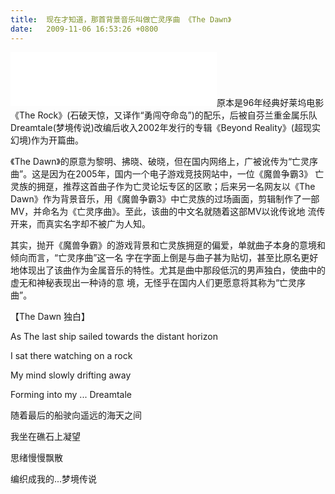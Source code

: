```yaml
---
title:  现在才知道，那首背景音乐叫做亡灵序曲 《The Dawn》
date:   2009-11-06 16:53:26 +0800
---
```


<iframe frameborder="no" border="0" marginwidth="0" marginheight="0" width=330 height=86 src="//music.163.com/outchain/player?type=2&id=476592630&auto=0&height=66"></iframe>原本是96年经典好莱坞电影《The Rock》(石破天惊，又译作“勇闯夺命岛”)的配乐，后被自芬兰重金属乐队Dreamtale(梦境传说)改编后收入2002年发行的专辑《Beyond Reality》(超现实幻境)作为开篇曲。

《The Dawn》的原意为黎明、拂晓、破晓，但在国内网络上，广被讹传为“亡灵序曲”。这是因为在2005年，国内一个电子游戏竞技网站中，一位《魔兽争霸3》 亡灵族的拥趸，推荐这首曲子作为亡灵论坛专区的区歌；后来另一名网友以《The Dawn》作为背景音乐，用《魔兽争霸3》中亡灵族的过场画面，剪辑制作了一部MV，并命名为《亡灵序曲》。至此，该曲的中文名就随着这部MV以讹传讹地 流传开来，而真实名字却不被广为人知。

其实，抛开《魔兽争霸》的游戏背景和亡灵族拥趸的偏爱，单就曲子本身的意境和倾向而言，“亡灵序曲”这一名 字在字面上倒是与曲子甚为贴切，甚至比原名更好地体现出了该曲作为金属音乐的特性。尤其是曲中那段低沉的男声独白，使曲中的虚无和神秘表现出一种诗的意 境，无怪乎在国内人们更愿意将其称为“亡灵序曲”。

【The Dawn 独白】

As The last ship sailed towards the distant horizon

I sat there watching on a rock

My mind slowly drifting away

Forming into my ... Dreamtale

随着最后的船驶向遥远的海天之间

我坐在礁石上凝望

思绪慢慢飘散

编织成我的...梦境传说

<!--15-->

